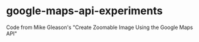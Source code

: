 # google-maps-api-experiments
Code from Mike Gleason's "Create Zoomable Image Using the Google Maps API"
